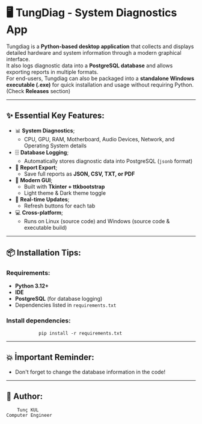 # 🖥️ TungDiag - System Diagnostics App

Tungdiag is a **Python-based desktop application** that collects and displays detailed hardware and system information through a modern graphical interface.  
It also logs diagnostic data into a **PostgreSQL database** and allows exporting reports in multiple formats.  
For end-users, Tungdiag can also be packaged into a **standalone Windows executable (.exe)** for quick installation and usage without requiring Python. (Check **Releases** section)

---

## ✨ Essential Key Features:
- 📊 **System Diagnostics**;
  - CPU, GPU, RAM, Motherboard, Audio Devices, Network, and Operating System details
- 🗄️ **Database Logging**;
  - Automatically stores diagnostic data into PostgreSQL (`jsonb` format)
- 💾 **Report Export**;
  - Save full reports as **JSON, CSV, TXT, or PDF**
- 🎨 **Modern GUI**;
  - Built with **Tkinter + ttkbootstrap**  
  - Light theme & Dark theme toggle
- 🔄 **Real-time Updates**;
  - Refresh buttons for each tab
- 💻 **Cross-platform**;
  - Runs on Linux (source code) and Windows (source code & executable build)

---

## 📦 Installation Tips:

### Requirements:
- **Python 3.12+**
- **IDE**
- **PostgreSQL** (for database logging)
- Dependencies listed in `requirements.txt`

### Install dependencies:
                pip install -r requirements.txt

---

## 💥 İmportant Reminder:
- Don't forget to change the database information in the code!

---

## 👑 Author:
        Tunç KUL
    Computer Engineer
